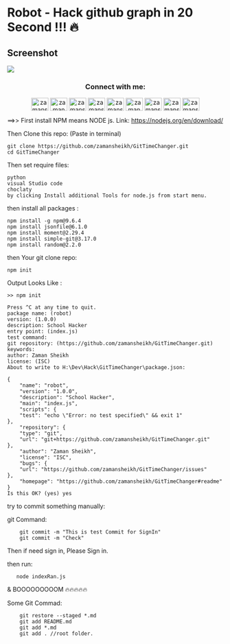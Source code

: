 # Robot - Hack github graph in 20 Second !!! 🔥

## Screenshot

![](https://raw.github.com/public-contributions/HACK/master/hack.png)

<h3 align="center">Connect with me:</h3>
<p align="center">
<a href="https://twitter.com/zamansheikh_cse" target="blank"><img align="center" src="https://raw.githubusercontent.com/rahuldkjain/github-profile-readme-generator/master/src/images/icons/Social/twitter.svg" alt="zamansheikh_cse" height="30" width="40" /></a>
<a href="https://linkedin.com/in/zaman360live" target="blank"><img align="center" src="https://raw.githubusercontent.com/rahuldkjain/github-profile-readme-generator/master/src/images/icons/Social/linked-in-alt.svg" alt="zaman360live" height="30" width="40" /></a>
<a href="https://fb.com/zamansheikh.404" target="blank"><img align="center" src="https://raw.githubusercontent.com/rahuldkjain/github-profile-readme-generator/master/src/images/icons/Social/facebook.svg" alt="zamansheikh.404" height="30" width="40" /></a>
<a href="https://www.codechef.com/users/zamansheikh" target="blank"><img align="center" src="https://cdn.jsdelivr.net/npm/simple-icons@3.1.0/icons/codechef.svg" alt="zamansheikh" height="30" width="40" /></a>
<a href="https://www.hackerrank.com/zamansheikh" target="blank"><img align="center" src="https://raw.githubusercontent.com/rahuldkjain/github-profile-readme-generator/master/src/images/icons/Social/hackerrank.svg" alt="zamansheikh" height="30" width="40" /></a>
<a href="https://codeforces.com/profile/zaman360live" target="blank"><img align="center" src="https://cdn.jsdelivr.net/npm/simple-icons@3.0.1/icons/codeforces.svg" alt="zaman360live" height="30" width="40" /></a>
<a href="https://www.leetcode.com/zamansheikh" target="blank"><img align="center" src="https://raw.githubusercontent.com/rahuldkjain/github-profile-readme-generator/master/src/images/icons/Social/leet-code.svg" alt="zamansheikh" height="30" width="40" /></a>
<a href="https://auth.geeksforgeeks.org/user/zamansheikh" target="blank"><img align="center" src="https://raw.githubusercontent.com/rahuldkjain/github-profile-readme-generator/master/src/images/icons/Social/geeks-for-geeks.svg" alt="zamansheikh" height="30" width="40" /></a>
<a href="https://www.topcoder.com/members/zamansheikh" target="blank"><img align="center" src="https://cdn.jsdelivr.net/npm/simple-icons@3.0.1/icons/topcoder.svg" alt="zamansheikh" height="30" width="40" /></a>
</p>

==>>
First install NPM means NODE js. 
Link: https://nodejs.org/en/download/

Then Clone this repo: (Paste in terminal)
    
    git clone https://github.com/zamansheikh/GitTimeChanger.git
    cd GitTimeChanger

Then set require files:

    python
    visual Studio code
    choclaty 
    by clicking Install additional Tools for node.js from start menu. 

then install all packages :

    npm install -g npm@9.6.4
    npm install jsonfile@6.1.0
    npm install moment@2.29.4
    npm install simple-git@3.17.0
    npm install random@2.2.0


then Your git clone repo:

    npm init

Output Looks Like :

    >> npm init

    Press ^C at any time to quit.
    package name: (robot)
    version: (1.0.0)
    description: School Hacker
    entry point: (index.js)
    test command:
    git repository: (https://github.com/zamansheikh/GitTimeChanger.git)
    keywords:
    author: Zaman Sheikh
    license: (ISC)
    About to write to H:\Dev\Hack\GitTimeChanger\package.json:

    {
        "name": "robot",
        "version": "1.0.0",
        "description": "School Hacker",
        "main": "index.js",
        "scripts": {
        "test": "echo \"Error: no test specified\" && exit 1"
    },
        "repository": {
        "type": "git",
        "url": "git+https://github.com/zamansheikh/GitTimeChanger.git"
    },
        "author": "Zaman Sheikh",
        "license": "ISC",
        "bugs": {
        "url": "https://github.com/zamansheikh/GitTimeChanger/issues"
    },
        "homepage": "https://github.com/zamansheikh/GitTimeChanger#readme"
    }
    Is this OK? (yes) yes


try to commit something manually: 

git Command: 

        git commit -m "This is test Commit for SignIn"
        git commit -m "Check"


Then if need sign in, Please Sign in. 

then run:

       node indexRan.js
       
 & BOOOOOOOOOM 🔥🔥🔥🔥🔥


Some Git Commad: 
        
        git restore --staged *.md
        git add README.md
        git add *.md
        git add . //root folder.
